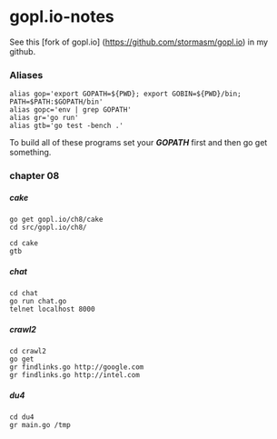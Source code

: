 # gopl.io-notes

See this
[fork of gopl.io]
(https://github.com/stormasm/gopl.io)
in my github.

### Aliases

```
alias gop='export GOPATH=${PWD}; export GOBIN=${PWD}/bin; PATH=$PATH:$GOPATH/bin'
alias gopc='env | grep GOPATH'
alias gr='go run'
alias gtb='go test -bench .'
```

To build all of these programs set your ***GOPATH*** first and then go get something.

### chapter 08

##### cake

    go get gopl.io/ch8/cake
    cd src/gopl.io/ch8/

    cd cake
    gtb

##### chat

    cd chat
    go run chat.go
    telnet localhost 8000

##### crawl2

    cd crawl2
    go get
    gr findlinks.go http://google.com
    gr findlinks.go http://intel.com

##### du4

    cd du4
    gr main.go /tmp
